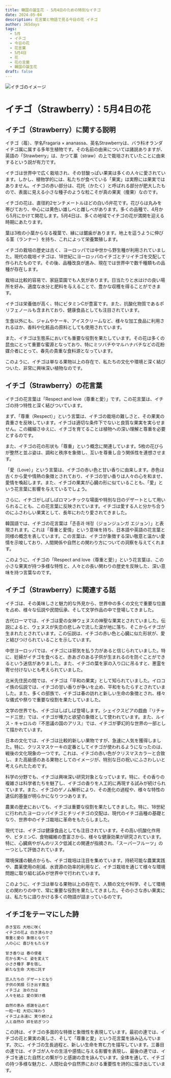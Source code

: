 ```yaml
---
title: 韓国の誕生花 - 5月4日のための特別なイチゴ
date: 2024-05-04
description: 花言葉と物語で見る今日の花 イチゴ
author: 365days
tags:
  - 5月
  - イチゴ
  - 今日の花
  - 花言葉
  - 5月4日
  - 花
  - 花の言葉
  - 韓国の誕生花
draft: false
---
```


![イチゴのイメージ](https://cdn.pixabay.com/photo/2016/06/20/00/40/strawberries-1467902_1280.jpg#center#center)


# イチゴ（Strawberry）：5月4日の花

## イチゴ（Strawberry）に関する説明

イチゴ（苺）、学名Fragaria × ananassa、英名Strawberryは、バラ科オランダイチゴ属に属する多年生植物です。その名前の由来については諸説ありますが、英語の「Strawberry」は、かつて藁（straw）の上で栽培されていたことに由来するという説が有力です。

イチゴは世界中で広く栽培され、その甘酸っぱい果実は多くの人々に愛されています。しかし、植物学的には、私たちが食べている「果実」は実際には果実ではありません。イチゴの赤い部分は、花托（かたく）と呼ばれる部分が肥大したもので、表面に見える小さな種子のような粒こそが真の果実（痩果）なのです。

イチゴの花は、直径約2センチメートルほどの白い5弁花です。花びらは丸みを帯びており、中心には黄色い雄しべと雌しべがあります。多くの品種で、4月から5月にかけて開花します。5月4日は、多くの地域でイチゴの花が満開を迎える時期にあたります。

葉は3枚の小葉からなる複葉で、縁には鋸歯があります。地上を這うように伸びる茎（ランナー）を持ち、これによって栄養繁殖します。

イチゴの栽培の歴史は古く、ヨーロッパでは中世から野生種が利用されていました。現代の栽培イチゴは、18世紀にヨーロッパのイチゴとチリイチゴを交配して作られたものです。その後、品種改良が進み、現在では世界中で数千種類もの品種が存在します。

栽培は比較的容易で、家庭菜園でも人気があります。日当たりと水はけの良い場所を好み、適度な水分と肥料を与えることで、豊かな収穫を得ることができます。

イチゴは栄養価が高く、特にビタミンCが豊富です。また、抗酸化物質であるポリフェノールも含まれており、健康食品としても注目されています。

生食以外にも、ジャムやケーキ、アイスクリームなど、様々な加工食品に利用されるほか、香料や化粧品の原料としても使用されています。

また、イチゴは生態系においても重要な役割を果たしています。その花は多くの昆虫にとって重要な蜜源となっており、特にミツバチやマルハナバチなどの花粉媒介者にとって、春先の貴重な食料源となっています。

このように、イチゴは単なる果物以上の存在で、私たちの文化や環境と深く結びついた、非常に興味深い植物なのです。

## イチゴ（Strawberry）の花言葉

イチゴの花言葉は「Respect and love（尊重と愛）」です。この花言葉は、イチゴの持つ特性と深く結びついています。

まず、「尊重（Respect）」という言葉は、イチゴの栽培の難しさと、その果実の貴重さを反映しています。イチゴは適切な条件下でないと良質な果実を実らせません。この繊細さゆえに、イチゴを育てることは植物への深い理解と尊重を必要とするのです。

また、イチゴの花の形状も「尊重」という概念に関連しています。5枚の花びらが整然と並ぶ姿は、調和と秩序を象徴し、互いを尊重し合う関係性を連想させます。

「愛（Love）」という言葉は、イチゴの赤い色と甘い香りに由来します。赤色は古くから愛や情熱の象徴とされており、イチゴの甘い香りは人々の心を和ませ、愛情を喚起します。また、イチゴの果実が心臓の形に似ていることも、「愛」という花言葉に影響を与えているでしょう。

さらに、イチゴがしばしばロマンチックな場面や特別な日のデザートとして用いられることも、この花言葉に反映されています。イチゴは愛する人と分かち合うのにふさわしい果実として、長年にわたり愛されてきました。

韓国語では、イチゴの花言葉は「존중과 애정（ジョンジュンガ エジョン）」と表現されます。これは「尊重と愛情」という意味を持ち、日本語や英語の花言葉と同様の概念を表しています。この言葉は、イチゴが象徴する深い敬意と温かい愛情を示唆しており、人間関係や自然との関わり方についての洞察を与えてくれます。

このように、イチゴの「Respect and love（尊重と愛）」という花言葉は、この小さな果実が持つ多様な特性と、人々との長い関わりの歴史を反映した、深い意味を持つ言葉なのです。

## イチゴ（Strawberry）に関連する話

イチゴは、その美味しさと魅力的な外見から、世界中の多くの文化で重要な位置を占め、様々な伝説や民間伝承、そして文学作品の中で登場してきました。

古代ローマでは、イチゴは愛の女神ウェヌスの神聖な果実とされていました。伝説によると、ウェヌスが失恋の悲しみで流した涙が地に落ち、そこからイチゴが生まれたとされています。この伝説は、イチゴの赤い色と心臓に似た形状が、愛と結びつけられていることを示しています。

中世ヨーロッパでは、イチゴには邪気を払う力があると信じられていました。特に、妊婦がイチゴを食べると、赤あざのある子供が生まれるのを防ぐことができるという迷信がありました。また、イチゴの葉を家の入り口に吊るすと、悪霊を寄せ付けないとも考えられていました。

北米先住民の間では、イチゴは「平和の果実」として知られていました。イロコイ族の伝説では、イチゴの甘い香りが争いを止め、平和をもたらすとされていました。また、多くの部族で、イチゴは春の訪れと新しい生命の象徴とされ、様々な儀式や祭りで重要な役割を果たしていました。

文学の世界でも、イチゴはしばしば登場します。シェイクスピアの戯曲『リチャード三世』では、イチゴが権力と欲望の象徴として使われています。また、ルイス・キャロルの『不思議の国のアリス』では、イチゴが夢幻的な世界の一部として描かれています。

日本の文化では、イチゴは比較的新しい果物ですが、急速に人気を獲得しました。特に、クリスマスケーキの定番としてイチゴが使われるようになったのは、戦後の文化現象の一つです。これは、イチゴの赤い色がクリスマスカラーと合致し、また高級感のある果物としてのイメージが、特別な日の祝いにふさわしいと考えられたためです。

科学の分野でも、イチゴは興味深い研究対象となっています。特に、その香りの複雑さは科学者たちを魅了し、イチゴの香りを人工的に再現する試みが続けられています。また、イチゴのゲノム解析により、その進化の過程や、様々な特性の遺伝的基盤が明らかになりつつあります。

農業の歴史においても、イチゴは重要な役割を果たしてきました。特に、18世紀に行われたヨーロッパイチゴとチリイチゴの交配は、現代のイチゴ品種の基礎となり、世界中のイチゴ栽培に革命をもたらしました。

現代では、イチゴは健康食品としても注目されています。その高い抗酸化作用や、ビタミンC、食物繊維の豊富さから、様々な健康効果が研究されています。特に、心臓病やがんのリスク低減との関連が指摘され、「スーパーフルーツ」の一つとして評価されています。

環境保護の観点からも、イチゴ栽培は注目を集めています。持続可能な農業実践や、農薬使用の削減、水資源の効率的利用など、イチゴ栽培を通じて様々な環境問題に取り組む試みが世界中で行われています。

このように、イチゴは単なる果物以上の存在で、人類の文化や科学、そして環境との関わりの中で、常に重要な役割を果たしてきました。その小さな赤い果実には、私たちに語りかける多くの物語が詰まっているのです。

## イチゴをテーマにした詩

    赤き宝石 大地に咲く
    イチゴの花よ 白き清らかさ
    尊重と愛の 象徴となりて
    人の心に 喜びをもたらす

    甘き香りは 春の使者
    花から実へと 姿を変えて
    小さき種子 夢を宿し
    新たな生命 大地に託す

    恋人たちの デザートとなり
    子供の笑顔 引き出す魔法
    イチゴよ 汝の力は
    人々を結ぶ 愛の架け橋

    自然の恵み 感謝を込めて
    一粒一粒 大切に味わう
    イチゴよ永遠に 実り続けよ
    人と自然の 絆を紡ぎつつ

この詩は、イチゴの多面的な特徴と象徴性を表現しています。最初の連では、イチゴの花と果実の美しさ、そして「尊重と愛」という花言葉を詠み込んでいます。次に、イチゴの生長過程と、新しい生命を育む力を描写しています。三番目の連では、イチゴが人々の生活や感情に与える影響を表現し、最後の連では、イチゴを通じた自然との繋がりと感謝の念を詠んでいます。全体を通して、イチゴの持つ多様な魅力と、人間社会や自然界における重要性を詩的に描き出しています。
